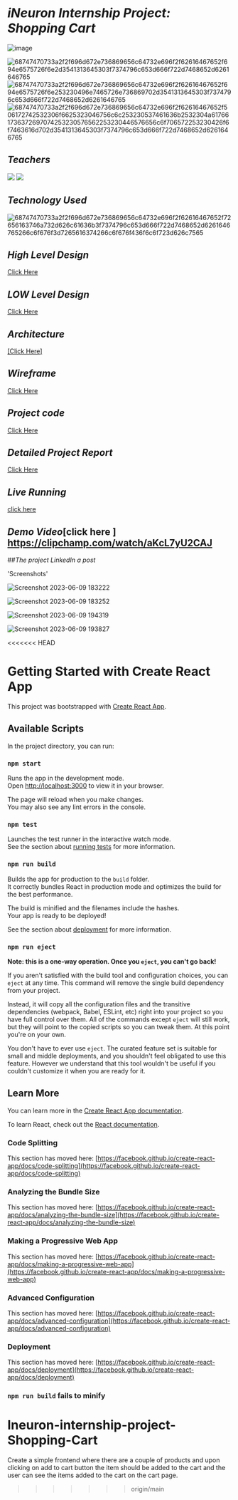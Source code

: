 # _iNeuron Internship Project: Shopping Cart_



![image](https://github.com/Vikashgupta95239/Ineuron-internship-project-Shopping-Cart/assets/111170423/f00c47ae-d9e3-4029-a4e4-5747f137563a)


![68747470733a2f2f696d672e736869656c64732e696f2f62616467652f694e6575726f6e2d3541313645303f7374796c653d666f722d7468652d6261646765](https://github.com/Vikashgupta95239/Ineuron-internship-project-Shopping-Cart/assets/111170423/a0889491-ac04-4fc1-81e4-706f067642f3)
![68747470733a2f2f696d672e736869656c64732e696f2f62616467652f694e6575726f6e253230496e7465726e736869702d3541313645303f7374796c653d666f722d7468652d6261646765](https://github.com/Vikashgupta95239/Ineuron-internship-project-Shopping-Cart/assets/111170423/4b1129e8-5aa6-4627-88e9-9d889e342cd7)
![68747470733a2f2f696d672e736869656c64732e696f2f62616467652f506172742532306f6625323046756c6c253230537461636b2532304a617661736372697074253230576562253230446576656c6f706572253230426f6f7463616d702d3541313645303f7374796c653d666f722d7468652d6261646765](https://github.com/Vikashgupta95239/Ineuron-internship-project-Shopping-Cart/assets/111170423/bad40d45-c739-44a5-bedf-de2eb680d0a1)


## _Teachers_
[![](https://img.shields.io/badge/Hitesh%20Choudhary%20Sir-5A16E0?style=for-the-badge)]() [![](https://img.shields.io/badge/Anurag%20Tiwari%20Sir-5A16E0?style=for-the-badge)]()

## _Technology Used_
![68747470733a2f2f696d672e736869656c64732e696f2f62616467652f72656163746a732d626c61636b3f7374796c653d666f722d7468652d6261646765266c6f676f3d7265616374266c6f676f436f6c6f723d626c7565](https://github.com/Vikashgupta95239/Ineuron-internship-project-Shopping-Cart/assets/111170423/d16390d6-e92f-4b0f-8dc0-196819a64e72)

## _High Level Design_
[Click Here](https://github.com/Vikashgupta95239/Ineuron-internship-project-Shopping-Cart/files/11727859/HLD.pdf)

## _LOW Level Design_
[Click Here](https://github.com/Vikashgupta95239/Ineuron-internship-project-Shopping-Cart/files/11727863/LLD.pdf)


## _Architecture_ 
[[Click Here]](https://github.com/Vikashgupta95239/Ineuron-internship-project-Shopping-Cart/files/11728031/Arichitecture.pdf)


## _Wireframe_

[Click Here](https://github.com/Vikashgupta95239/Ineuron-internship-project-Shopping-Cart/files/11727964/WIREFRAME.pptx)

## _Project code_
[Click Here](https://github.com/Vikashgupta95239/Ineuron-internship-project-Shopping-Cart/files/11728071/WIREFRAME.pptx)

## _Detailed Project Report_

[Click Here](https://github.com/Vikashgupta95239/Ineuron-internship-project-Shopping-Cart/files/11727748/Presentation1.1.pdf)

## _Live Running_
 [click here ](http://localhost:3000)
 
 ## _Demo Video_[click here ] https://clipchamp.com/watch/aKcL7yU2CAJ

##_The project LinkedIn a post_



'Screenshots'



![Screenshot 2023-06-09 183222](https://github.com/Vikashgupta95239/Ineuron-internship-project-Shopping-Cart/assets/111170423/9892aa31-3598-411b-8a6d-18b3e4ecc283)

 ![Screenshot 2023-06-09 183252](https://github.com/Vikashgupta95239/Ineuron-internship-project-Shopping-Cart/assets/111170423/5f686496-ccfa-4753-8407-fee6912f0c53)




![Screenshot 2023-06-09 194319](https://github.com/Vikashgupta95239/Ineuron-internship-project-Shopping-Cart/assets/111170423/1ae66351-21b1-4dcb-a0ef-1cdcd4dc4ce1)



![Screenshot 2023-06-09 193827](https://github.com/Vikashgupta95239/Ineuron-internship-project-Shopping-Cart/assets/111170423/4c49c37b-4966-4203-8f8f-c81151a3882d)

<<<<<<< HEAD


# Getting Started with Create React App

This project was bootstrapped with [Create React App](https://github.com/facebook/create-react-app).

## Available Scripts

In the project directory, you can run:

### `npm start`

Runs the app in the development mode.\
Open [http://localhost:3000](http://localhost:3000) to view it in your browser.

The page will reload when you make changes.\
You may also see any lint errors in the console.

### `npm test`

Launches the test runner in the interactive watch mode.\
See the section about [running tests](https://facebook.github.io/create-react-app/docs/running-tests) for more information.

### `npm run build`

Builds the app for production to the `build` folder.\
It correctly bundles React in production mode and optimizes the build for the best performance.

The build is minified and the filenames include the hashes.\
Your app is ready to be deployed!

See the section about [deployment](https://facebook.github.io/create-react-app/docs/deployment) for more information.

### `npm run eject`

**Note: this is a one-way operation. Once you `eject`, you can't go back!**

If you aren't satisfied with the build tool and configuration choices, you can `eject` at any time. This command will remove the single build dependency from your project.

Instead, it will copy all the configuration files and the transitive dependencies (webpack, Babel, ESLint, etc) right into your project so you have full control over them. All of the commands except `eject` will still work, but they will point to the copied scripts so you can tweak them. At this point you're on your own.

You don't have to ever use `eject`. The curated feature set is suitable for small and middle deployments, and you shouldn't feel obligated to use this feature. However we understand that this tool wouldn't be useful if you couldn't customize it when you are ready for it.

## Learn More

You can learn more in the [Create React App documentation](https://facebook.github.io/create-react-app/docs/getting-started).

To learn React, check out the [React documentation](https://reactjs.org/).

### Code Splitting

This section has moved here: [https://facebook.github.io/create-react-app/docs/code-splitting](https://facebook.github.io/create-react-app/docs/code-splitting)

### Analyzing the Bundle Size

This section has moved here: [https://facebook.github.io/create-react-app/docs/analyzing-the-bundle-size](https://facebook.github.io/create-react-app/docs/analyzing-the-bundle-size)

### Making a Progressive Web App

This section has moved here: [https://facebook.github.io/create-react-app/docs/making-a-progressive-web-app](https://facebook.github.io/create-react-app/docs/making-a-progressive-web-app)

### Advanced Configuration

This section has moved here: [https://facebook.github.io/create-react-app/docs/advanced-configuration](https://facebook.github.io/create-react-app/docs/advanced-configuration)

### Deployment

This section has moved here: [https://facebook.github.io/create-react-app/docs/deployment](https://facebook.github.io/create-react-app/docs/deployment)

### `npm run build` fails to minify

      
# Ineuron-internship-project-Shopping-Cart
 Create a simple frontend where there are a couple of products and upon clicking on add to cart button the item should be added to the cart and the user can see the items added to the cart on the cart page.
>>>>>>> origin/main
